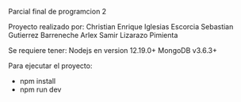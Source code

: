 Parcial final de programcion 2

Proyecto realizado por:
Christian Enrique Iglesias Escorcia
Sebastian Gutierrez Barreneche
Arlex Samir Lizarazo Pimienta


Se requiere tener:
Nodejs en version 12.19.0+
MongoDB v3.6.3+

Para ejecutar el proyecto:


- npm install
- npm run dev

